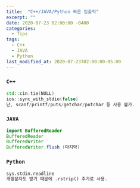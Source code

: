 ```yaml
---
title:  "C++/JAVA/Python 빠른 입출력"
excerpt: ""
date: 2020-07-23 02:00:00 -0400
categories:
  - Tips
tags:
  - C++
  - JAVA
  - Python
last_modified_at: 2020-07-23T02:00:00-05:00
---
```


### **`C++`**
```c++
std::cin.tie(NULL)
ios::sync_with_stdio(false)
단, scanf/printf/puts/getchar/putchar 등 사용 불가.
```

### **`JAVA`**
```java
import BufferedReader
BufferedReader
BufferedWriter
BufferedWriter.flush (마지막)
```

### **`Python`**
```python
sys.stdin.readline
개행문자도 받기 때문에 .rstrip() 추가로 사용.
```
